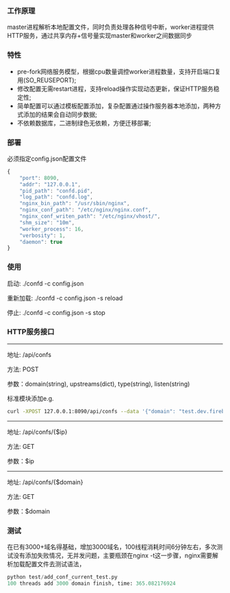 ### 工作原理
master进程解析本地配置文件，同时负责处理各种信号中断，worker进程提供HTTP服务，通过共享内存+信号量实现master和worker之间数据同步

### 特性
* pre-fork网络服务模型，根据cpu数量调控worker进程数量，支持开启端口复用(SO_REUSEPORT);
* 修改配置无需restart进程，支持reload操作实现动态更新，保证HTTP服务稳定性; 
* 简单配置可以通过模板配置添加，复杂配置通过操作服务器本地添加，两种方式添加的结果会自动同步数据;
* 不依赖数据库，二进制绿色无依赖，方便迁移部署;

### 部署
必须指定config.json配置文件
```JavaScript
{
    "port": 8090,
    "addr": "127.0.0.1",
    "pid_path": "confd.pid",
    "log_path": "confd.log",
    "nginx_bin_path": "/usr/sbin/nginx",
    "nginx_conf_path": "/etc/nginx/nginx.conf",
    "nginx_conf_writen_path": "/etc/nginx/vhost/",
    "shm_size": "10m",
    "worker_process": 16,
    "verbosity": 1,
    "daemon": true
}

```

### 使用
启动:     ./confd -c config.json

重新加载: ./confd -c config.json -s reload

停止:     ./confd -c config.json -s stop


### HTTP服务接口
-----------------------------
地址: /api/confs

方法: POST

参数：domain(string), upstreams(dict), type(string), listen(string)

标准模块添加e.g.
```bash
curl -XPOST 127.0.0.1:8090/api/confs --data '{"domain": "test.dev.firebroo.com", "upstreams": [{"server": "1.1.1.1:80"}], "type": "standard", "listen": "80"}'
```

-----------------------------

地址: /api/confs/{$ip}

方法: GET

参数：$ip

-----------------------------

地址: /api/confs/{$domain}

方法: GET

参数：$domain

### 测试
在已有3000+域名得基础，增加3000域名，100线程消耗时间6分钟左右，多次测试没有添加失败情况，无并发问题，主要瓶颈在nginx -t这一步骤，nginx需要解析加载配置文件去测试语法，

```py
python test/add_conf_current_test.py
100 threads add 3000 domain finish, time: 365.082176924
```

